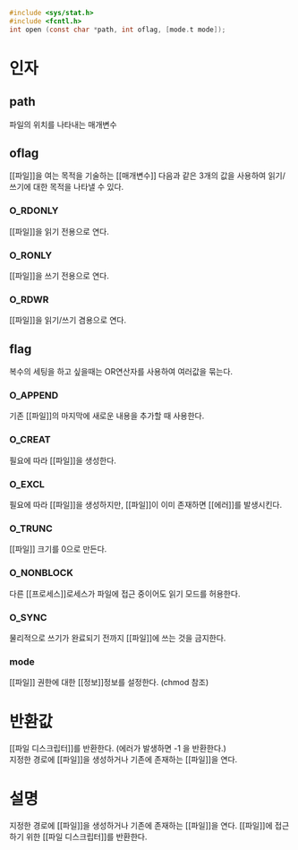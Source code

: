``` C
#include <sys/stat.h>  
#include <fcntl.h>  
int open (const char *path, int oflag, [mode.t mode]);  
```
# 인자
## path
파일의 위치를 나타내는 매개변수  
## oflag
[[파일]]을 여는 목적을 기술하는 [[매개변수]]
다음과 같은 3개의 값을 사용하여 읽기/쓰기에 대한 목적을 나타낼 수 있다.  
### O_RDONLY
[[파일]]을 읽기 전용으로 연다.  
### O_RONLY
[[파일]]을 쓰기 전용으로 연다.  
### O_RDWR
[[파일]]을 읽기/쓰기 겸용으로 연다.  
## flag
복수의 세팅을 하고 싶을때는 OR연산자를 사용하여 여러값을 묶는다.
### O_APPEND
기존 [[파일]]의 마지막에 새로운 내용을 추가할 때 사용한다.  
### O_CREAT
필요에 따라 [[파일]]을 생성한다.
### O_EXCL
필요에 따라 [[파일]]을 생성하지만, [[파일]]이 이미 존재하면 [[에러]]를 발생시킨다.
### O_TRUNC
[[파일]] 크기를 0으로 만든다.  
### O_NONBLOCK
다른 [[프로세스]]로세스가 파일에 접근 중이어도 읽기 모드를 허용한다.  
### O_SYNC
물리적으로 쓰기가 완료되기 전까지 [[파일]]에 쓰는 것을 금지한다.  
### mode
[[파일]] 권한에 대한 [[정보]]정보를 설정한다. (chmod 참조)  
# 반환값
[[파일 디스크립터]]를 반환한다. (에러가 발생하면 -1 을 반환한다.)  
지정한 경로에 [[파일]]을 생성하거나 기존에 존재하는 [[파일]]을 연다.
# 설명
지정한 경로에 [[파일]]을 생성하거나 기존에 존재하는 [[파일]]을 연다.
[[파일]]에 접근하기 위한 [[파일 디스크립터]]를 반환한다.
